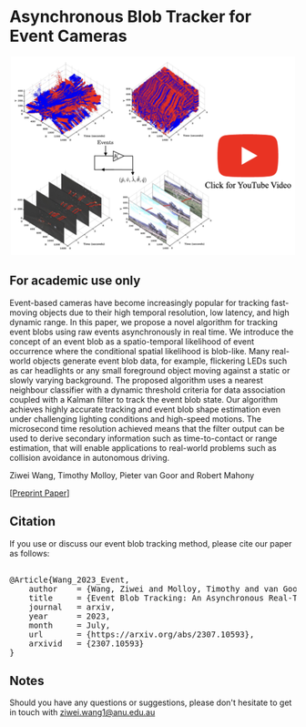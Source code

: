 # Asynchronous Blob Tracker for Event Cameras

<p align="center">
  <a href="https://www.youtube.com/watch?v=1W2DC7BI-uc">
    <img src="figures/video_thumbnail.png" alt="Event Blob Tracking: An Asynchronous Real-Time Algorithm" width="500"/>
  </a>
</p>



## For academic use only
Event-based cameras have become increasingly popular for tracking fast-moving objects due to their high temporal resolution, low latency, and high dynamic range. In this paper, we propose a novel algorithm for tracking event blobs using raw events asynchronously in real time. We introduce the concept of an event blob as a spatio-temporal likelihood of event occurrence where the conditional spatial likelihood is blob-like. Many real-world objects generate event blob data, for example, flickering LEDs such as car headlights or any small foreground object moving against a static or slowly varying background. The proposed algorithm uses a nearest neighbour classifier with a dynamic threshold criteria for data association coupled with a Kalman filter to track the event blob state. Our algorithm achieves highly accurate tracking and event blob shape estimation even under challenging lighting conditions and high-speed motions. The microsecond time resolution achieved means that the filter output can be used to derive secondary information such as time-to-contact or range estimation, that will enable applications to real-world problems such as collision avoidance in autonomous driving.


Ziwei Wang, Timothy Molloy, Pieter van Goor and Robert Mahony

[[Preprint Paper](https://arxiv.org/abs/2307.10593)]

## Citation
If you use or discuss our event blob tracking method, please cite our paper as follows:

<pre>

@Article{Wang_2023_Event,
    author    = {Wang, Ziwei and Molloy, Timothy and van Goor, Pieter and Mahony, Robert},
    title     = {Event Blob Tracking: An Asynchronous Real-Time Algorithm},
    journal   = arxiv,
    year      = 2023,
    month     = July,
    url       = {https://arxiv.org/abs/2307.10593},
    arxivid   = {2307.10593}
}
</pre>

## Notes
Should you have any questions or suggestions, please don't hesitate to get in touch with ziwei.wang1@anu.edu.au

